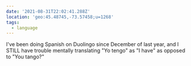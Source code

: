 ```yaml
---
date: '2021-08-31T22:02:41.288Z'
location: 'geo:45.48745,-73.57458;u=1268'
tags:
  - language
---
```


I've been doing Spanish on Duolingo since December of last year, and I STILL have trouble mentally translating "Yo tengo" as "I have" as opposed to "You tango?"
